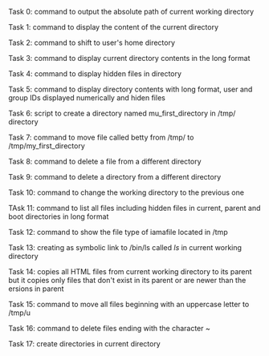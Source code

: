 Task 0:
command to output the absolute path of current working directory

Task 1:
command to display the content of the current directory

Task 2:
command to shift to user's home directory

Task 3:
command to display current directory contents in the long format

Task 4:
command to display hidden files in directory

Task 5:
command to display directory contents with long format, user and group IDs displayed numerically and hiden files

Task 6:
script to create a directory named mu_first_directory in /tmp/ directory

Task 7:
command to move file called betty from /tmp/ to /tmp/my_first_directory

Task 8:
command to delete a file from a different directory

Task 9:
command to delete a directory from a different directory

Task 10:
command to change the working directory to the previous one

TAsk 11:
command to list all files including hidden files in current, parent and boot directories in long format

Task 12:
command to show the file type of iamafile located in /tmp

Task 13:
creating as symbolic link to /bin/ls called _ls_ in current working directory

Task 14:
copies all HTML files from current working directory to its parent but it copies only files that don't exist in its parent or are newer than the ersions in parent

Task 15:
command to move all files beginning with an uppercase letter to /tmp/u

Task 16:
command to delete files ending with the character ~

Task 17:
create directories in current directory

